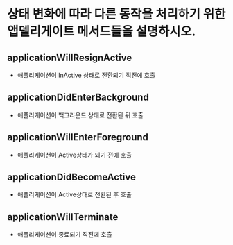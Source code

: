# 상태 변화에 따라 다른 동작을 처리하기 위한 앱델리게이트 메서드들을 설명하시오.
## applicationWillResignActive 
- 애플리케이션이 InActive 상태로 전환되기 직전에 호출  

## applicationDidEnterBackground 
- 애플리케이션이 백그라운드 상태로 전환된 뒤 호출

## applicationWillEnterForeground 
- 애플리케이션이 Active상태가 되기 전에 호출

## applicationDidBecomeActive 
- 애플리케이션이 Active상태로 전환된 후 호출

## applicationWillTerminate 
- 애플리케이션이 종료되기 직전에 호출